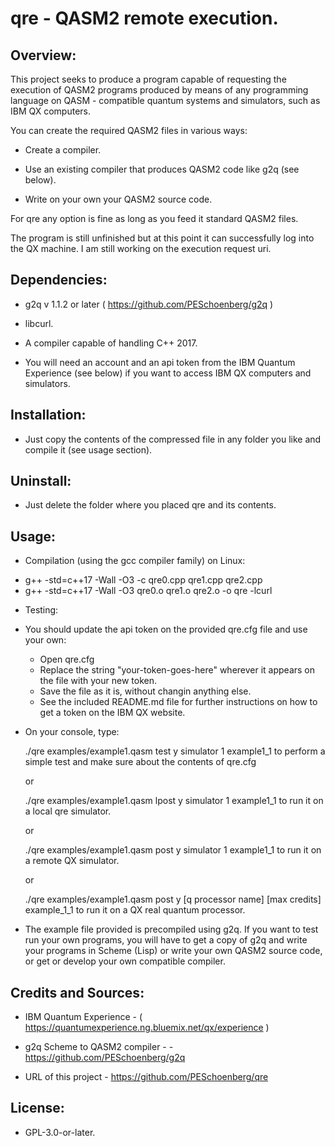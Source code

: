 # qre - QASM2 remote execution.




## Overview:

This project seeks to produce a program capable of requesting the execution
of QASM2 programs produced by means of any programming language on QASM -
compatible quantum systems and simulators, such as IBM QX computers.

You can create the required QASM2 files in various ways:

* Create a compiler.

* Use an existing compiler that produces QASM2 code like g2q (see below).

* Write on your own your QASM2 source code.

For qre any option is fine as long as you feed it standard QASM2 files.

The program is still unfinished but at this point it can successfully log
into the QX machine. I am still working on the execution request uri.


## Dependencies:

* g2q v 1.1.2 or later ( https://github.com/PESchoenberg/g2q )

* libcurl.

* A compiler capable of handling C++ 2017.

* You will need an account and an api token from the IBM Quantum Experience
(see below) if you want to access IBM QX computers and simulators.


## Installation:

* Just copy the contents of the compressed file in any folder you like and
compile it (see usage section).


## Uninstall:

* Just delete the folder where you placed qre and its contents.


## Usage:

* Compilation (using the gcc compiler family) on Linux:

- g++ -std=c++17 -Wall -O3 -c qre0.cpp qre1.cpp qre2.cpp
- g++ -std=c++17 -Wall -O3 qre0.o qre1.o qre2.o -o qre -lcurl

* Testing:
- You should update the api token on the provided qre.cfg file and use your
own:
  - Open qre.cfg
  - Replace the string "your-token-goes-here" wherever it appears on the file
  with your new token.
  - Save the file as it is, without changin anything else.
  - See the included README.md file for further instructions on how
  to get a token on the IBM QX website.
- On your console, type:

  ./qre examples/example1.qasm test y simulator 1 example1_1 <ENT> to perform
  a simple test and make sure about the contents of qre.cfg

  or

  ./qre examples/example1.qasm lpost y simulator 1 example1_1 <ENT> to run it
  on a local qre simulator.

  or

  ./qre examples/example1.qasm post y simulator 1 example1_1 <ENT> to run it
  on a remote QX simulator.

  or

  ./qre examples/example1.qasm post y [q processor name] [max credits]
  example_1_1 <ENT> to run it on a QX real quantum processor.
  
- The example file provided is precompiled using g2q. If you want to test run
your own programs, you will have to get a copy of g2q and write your programs
in Scheme (Lisp) or write your own QASM2 source code, or get or develop your
own compatible compiler.


## Credits and Sources:

* IBM Quantum Experience - ( https://quantumexperience.ng.bluemix.net/qx/experience )

* g2q Scheme to QASM2 compiler - - https://github.com/PESchoenberg/g2q

* URL of this project - https://github.com/PESchoenberg/qre

## License:

* GPL-3.0-or-later.


